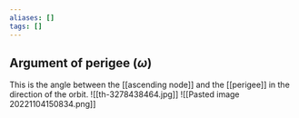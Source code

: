 ```yaml
---
aliases: []
tags: []
---
```


## Argument of perigee ($\omega$)

This is the angle between the [[ascending node]] and the [[perigee]] in the direction of the orbit.
![[th-3278438464.jpg]]
![[Pasted image 20221104150834.png]]